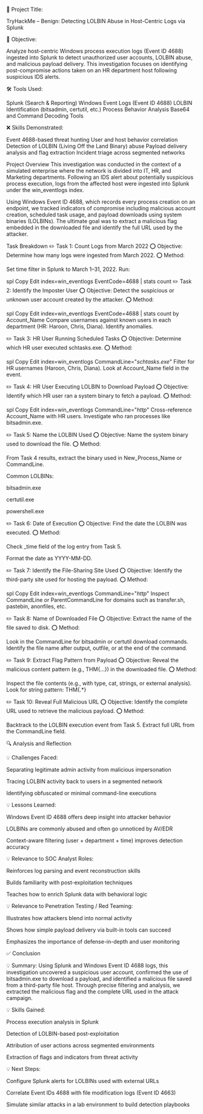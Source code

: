 📝 Project Title:

TryHackMe – Benign: Detecting LOLBIN Abuse in Host-Centric Logs via Splunk

🎯 Objective:

Analyze host-centric Windows process execution logs (Event ID 4688) ingested into Splunk to detect unauthorized user accounts, LOLBIN abuse, and malicious payload delivery. This investigation focuses on identifying post-compromise actions taken on an HR department host following suspicious IDS alerts.

🛠️ Tools Used:

Splunk (Search & Reporting)
Windows Event Logs (Event ID 4688)
LOLBIN Identification (bitsadmin, certutil, etc.)
Process Behavior Analysis
Base64 and Command Decoding Tools

❌ Skills Demonstrated:

Event 4688-based threat hunting
User and host behavior correlation
Detection of LOLBIN (Living Off the Land Binary) abuse
Payload delivery analysis and flag extraction
Incident triage across segmented networks

Project Overview
This investigation was conducted in the context of a simulated enterprise where the network is divided into IT, HR, and Marketing departments. Following an IDS alert about potentially suspicious process execution, logs from the affected host were ingested into Splunk under the win_eventlogs index.

Using Windows Event ID 4688, which records every process creation on an endpoint, we tracked indicators of compromise including malicious account creation, scheduled task usage, and payload downloads using system binaries (LOLBINs). The ultimate goal was to extract a malicious flag embedded in the downloaded file and identify the full URL used by the attacker.

Task Breakdown
✏️ Task 1: Count Logs from March 2022
⭕️ Objective: Determine how many logs were ingested from March 2022.
⭕️ Method:

Set time filter in Splunk to March 1–31, 2022.
Run:

spl
Copy
Edit
index=win_eventlogs EventCode=4688 | stats count
✏️ Task 2: Identify the Imposter User
⭕️ Objective: Detect the suspicious or unknown user account created by the attacker.
⭕️ Method:

spl
Copy
Edit
index=win_eventlogs EventCode=4688 | stats count by Account_Name
Compare usernames against known users in each department (HR: Haroon, Chris, Diana). Identify anomalies.

✏️ Task 3: HR User Running Scheduled Tasks
⭕️ Objective: Determine which HR user executed schtasks.exe.
⭕️ Method:

spl
Copy
Edit
index=win_eventlogs CommandLine="*schtasks.exe*"
Filter for HR usernames (Haroon, Chris, Diana). Look at Account_Name field in the event.

✏️ Task 4: HR User Executing LOLBIN to Download Payload
⭕️ Objective: Identify which HR user ran a system binary to fetch a payload.
⭕️ Method:

spl
Copy
Edit
index=win_eventlogs CommandLine="*http*"
Cross-reference Account_Name with HR users. Investigate who ran processes like bitsadmin.exe.

✏️ Task 5: Name the LOLBIN Used
⭕️ Objective: Name the system binary used to download the file.
⭕️ Method:

From Task 4 results, extract the binary used in New_Process_Name or CommandLine.

Common LOLBINs:

bitsadmin.exe

certutil.exe

powershell.exe

✏️ Task 6: Date of Execution
⭕️ Objective: Find the date the LOLBIN was executed.
⭕️ Method:

Check _time field of the log entry from Task 5.

Format the date as YYYY-MM-DD.

✏️ Task 7: Identify the File-Sharing Site Used
⭕️ Objective: Identify the third-party site used for hosting the payload.
⭕️ Method:

spl
Copy
Edit
index=win_eventlogs CommandLine="*http*"
Inspect CommandLine or ParentCommandLine for domains such as transfer.sh, pastebin, anonfiles, etc.

✏️ Task 8: Name of Downloaded File
⭕️ Objective: Extract the name of the file saved to disk.
⭕️ Method:

Look in the CommandLine for bitsadmin or certutil download commands.
Identify the file name after output, outfile, or at the end of the command.

✏️ Task 9: Extract Flag Pattern from Payload
⭕️ Objective: Reveal the malicious content pattern (e.g., THM{...}) in the downloaded file.
⭕️ Method:

Inspect the file contents (e.g., with type, cat, strings, or external analysis).
Look for string pattern: THM{.*}

✏️ Task 10: Reveal Full Malicious URL
⭕️ Objective: Identify the complete URL used to retrieve the malicious payload.
⭕️ Method:

Backtrack to the LOLBIN execution event from Task 5.
Extract full URL from the CommandLine field.

🔍 Analysis and Reflection

💡 Challenges Faced:

Separating legitimate admin activity from malicious impersonation

Tracing LOLBIN activity back to users in a segmented network

Identifying obfuscated or minimal command-line executions

💡 Lessons Learned:

Windows Event ID 4688 offers deep insight into attacker behavior

LOLBINs are commonly abused and often go unnoticed by AV/EDR

Context-aware filtering (user + department + time) improves detection accuracy

💡 Relevance to SOC Analyst Roles:

Reinforces log parsing and event reconstruction skills

Builds familiarity with post-exploitation techniques

Teaches how to enrich Splunk data with behavioral logic

💡 Relevance to Penetration Testing / Red Teaming:

Illustrates how attackers blend into normal activity

Shows how simple payload delivery via built-in tools can succeed

Emphasizes the importance of defense-in-depth and user monitoring

✅ Conclusion

💡 Summary:
Using Splunk and Windows Event ID 4688 logs, this investigation uncovered a suspicious user account, confirmed the use of bitsadmin.exe to download a payload, and identified a malicious file saved from a third-party file host. Through precise filtering and analysis, we extracted the malicious flag and the complete URL used in the attack campaign.

💡 Skills Gained:

Process execution analysis in Splunk

Detection of LOLBIN-based post-exploitation

Attribution of user actions across segmented environments

Extraction of flags and indicators from threat activity

💡 Next Steps:

Configure Splunk alerts for LOLBINs used with external URLs

Correlate Event IDs 4688 with file modification logs (Event ID 4663)

Simulate similar attacks in a lab environment to build detection playbooks


